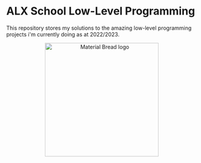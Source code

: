 # ALX School Low-Level Programming
This repository stores my solutions to the amazing low-level programming projects i'm currently doing as at 2022/2023.
<p align="center"><img width="300" src="https://user-images.githubusercontent.com/104144449/203196274-29c54014-a1a2-4196-b635-8e9205b271d4.jpeg" alt="Material Bread logo"></p>
